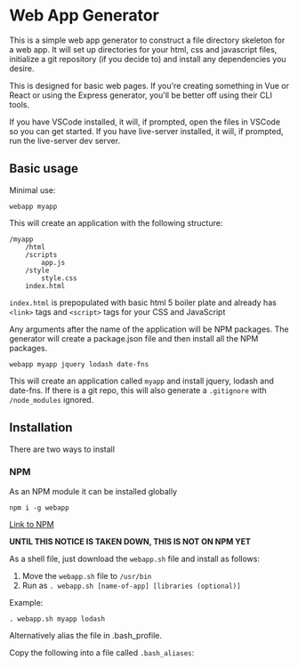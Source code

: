 # Web App Generator

This is a simple web app generator to construct a file directory skeleton for a web app.  It will set up directories for your html, css and javascript files, initialize a git repository (if you decide to) and install any dependencies you desire.

This is designed for basic web pages.  If you're creating something in Vue or React or using the Express generator, you'll be better off using their CLI tools.

If you have VSCode installed, it will, if prompted, open the files in VSCode so you can get started.  If you have live-server installed, it will, if prompted, run the live-server dev server.

## Basic usage

Minimal use:

    webapp myapp

This will create an application with the following structure:

    /myapp 
        /html
        /scripts
            app.js
        /style
            style.css
        index.html

`index.html` is prepopulated with basic html 5 boiler plate and already has `<link>` tags and `<script>` tags for your CSS and JavaScript

Any arguments after the name of the application will be NPM packages.  The generator will create a package.json file and then install all the NPM packages.

    webapp myapp jquery lodash date-fns

This will create an application called `myapp` and install jquery, lodash and date-fns.  If there is a git repo, this will also generate a `.gitignore` with `/node_modules` ignored.

## Installation

There are two ways to install

### NPM

As an NPM module it can be installed globally

    npm i -g webapp

[Link to NPM](deadurl)

**UNTIL THIS NOTICE IS TAKEN DOWN, THIS IS NOT ON NPM YET**

As a shell file, just download the `webapp.sh` file and install as follows:

1.  Move the `webapp.sh` file to `/usr/bin`
2.  Run as `. webapp.sh [name-of-app] [libraries (optional)]`

Example:

    . webapp.sh myapp lodash

Alternatively alias the file in .bash_profile.

Copy the following into a file called `.bash_aliases`:

